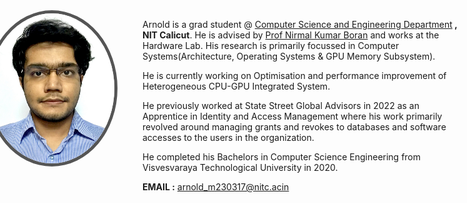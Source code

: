 <img width="200" height="240" src="IMG_0107.jpeg" style="float: left; margin: 0px 20px 0px -250px; border-radius: 50%;  border: 5px solid #555;">

Arnold is a grad student @ [Computer Science and Engineering Department](https://minerva.nitc.ac.in)<b> , NIT Calicut</b>. He is advised by [Prof Nirmal Kumar Boran](https://people.cse.nitc.ac.in/nirmal/) and works at the Hardware Lab. His research is primarily focussed in Computer Systems(Architecture, Operating Systems & GPU Memory Subsystem).

He is currently working on Optimisation and performance improvement of Heterogeneous CPU-GPU Integrated System.

He previously worked at State Street Global Advisors in 2022 as an Apprentice in Identity and Access Management where his work primarily revolved around managing grants and revokes to databases and software accesses to the users in the organization.

He completed his Bachelors in Computer Science Engineering from Visvesvaraya Technological University in 2020.

<b>EMAIL :</b> arnold_m230317@nitc.acin


